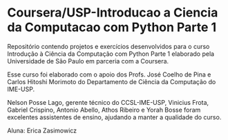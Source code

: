 # Coursera/USP-Introducao a Ciencia da Computacao com Python Parte 1
 Repositório contendo projetos e exercícios desenvolvidos para o curso Introdução à Ciência da Computação com Python Parte 1 elaborado pela Universidade de São Paulo em parceria com a Coursera.

Esse curso foi elaborado com o apoio dos Profs. José Coelho de Pina e Carlos Hitoshi Morimoto do Departamento de Ciência da Computação do IME-USP. 

Nelson Posse Lago, gerente técnico do CCSL-IME-USP, Vinicius Frota, Gabriel Crispino, Antonio Abello, Athos Ribeiro e Yorah Bosse foram excelentes assistentes de ensino, ajudando a manter a qualidade do curso.

Aluna: Erica Zasimowicz 
